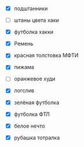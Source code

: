- [x] подштанники
- [ ] штаны цвета хаки
- [x] футболка хакки
- [x] Ремень
- [x] красная толстовка МФТИ
- [x] пижама
- [ ] оранжевое худи
- [x] логслив
- [x] зелёная футболка
- [x] футболка ФТЛ
- [x] белое нечто
- [x] рубашка тотралка

